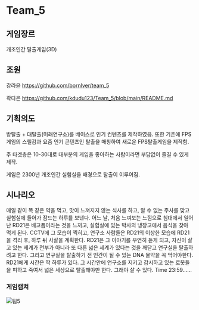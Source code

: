 # Team_5

## 게임장르
개조인간 탈출게임(3D)

## 조원 
강라윤 https://github.com/bornlver/team_5

곽다은 https://github.com/kdudu123/Team_5/blob/main/README.md

## 기획의도
방탈출 + 대탈출(미래연구소)를 베이스로 인기 컨텐츠를 제작하였음.
또한 기존에 FPS게임의 스릴감과 요즘 인기 콘텐츠인 탈출을 매칭하여 새로운
FPS탈출게임을 제작함.

주 타겟층은 10-30대로 대부분의 게임을 좋아하는 사람이라면 부담없이 즐길 수 있게 제작.

게임은 2300년 개조인간 실험실을 배경으로 탈출이 이루어짐.

## 시나리오

매일 같이 똑 같은 약을 먹고, 맛이 느껴지지 않는 식사를 하고, 알 수 없는 주사를 맞고
실험실에 들어가 잠드는 하루를 보낸다.
어느 날, 처음 느껴보는 느낌으로 침대에서 일어난 RD21은 배고픔이라는 것을 느끼고,
실험실에 있는 박사의 냉장고에서 음식을 찾아 먹게 된다.
CCTV에 그 모습이 찍히고, 연구소 사람들은 RD21의 이상한 모습에
RD21을 격리 후, 하루 뒤 사살을 계획한다.
RD21은 그 이야기를 우연히 듣게 되고, 자신이 살고 있는 세계가 전부가 아니라 또 다른 넓은 세계가 있다는 것을 깨닫고 연구실을 탈출하려고 한다.
그리고 연구실을 탈출하기 전 인간이 될 수 있는 DNA 물약을 꼭 먹어야한다.
RD21에게 시간은 딱 하루가 있다. 그 시간안에 연구소를 지키고 감시하고 있는 로봇들을 피하고 죽여서 넓은 세상으로 탈출해야만 한다. 그래야 살 수 있다.
Time 23:59……

### 게임캡쳐
![팀5](https://user-images.githubusercontent.com/81173909/120945771-3f2dcf80-c775-11eb-9b5a-256b32a3cd2b.jpg)


